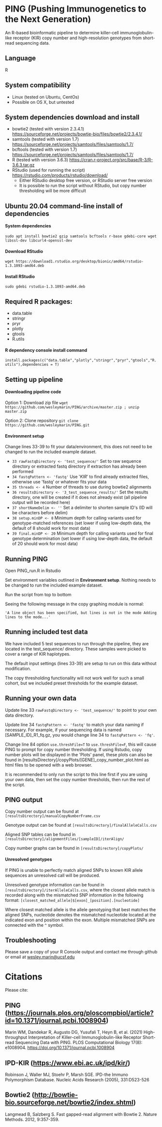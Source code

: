 # PING (Pushing Immunogenetics to the Next Generation)
An R-based bioinformatic pipeline to determine killer-cell immunoglobulin-like receptor (KIR) copy number and high-resolution genotypes from short-read sequencing data.

## Language
R

## System compatibility
* Linux (tested on Ubuntu, CentOs)
* Possible on OS X, but untested

## System dependencies download and install
* bowtie2 (tested with version 2.3.4.1) https://sourceforge.net/projects/bowtie-bio/files/bowtie2/2.3.4.1/
* samtools (tested with version 1.7) https://sourceforge.net/projects/samtools/files/samtools/1.7/
* bcftools (tested with version 1.7) https://sourceforge.net/projects/samtools/files/samtools/1.7/
* R (tested wtih version 3.6.3) https://cran.r-project.org/src/base/R-3/R-3.6.3.tar.gz
* RStudio (used for running the script) https://rstudio.com/products/rstudio/download/
  - Either RStudio desktop free version, or RStudio server free version
  - It is possible to run the script without RStudio, but copy number thresholding will be more difficult

## Ubuntu 20.04 command-line install of dependencies
#### System dependencies
`sudo apt install bowtie2 gzip samtools bcftools r-base gdebi-core wget libssl-dev libcurl4-openssl-dev`
#### Download RStudio
`wget https://download1.rstudio.org/desktop/bionic/amd64/rstudio-1.3.1093-amd64.deb`
#### Install RStudio
`sudo gdebi rstudio-1.3.1093-amd64.deb`

## Required R packages:
* data.table
* stringr
* pryr
* plotly
* gtools
* R.utils

#### R dependency console install command
`install.packages(c("data.table","plotly","stringr","pryr","gtools","R.utils"),dependencies = T)`

## Setting up pipeline
#### Downloading pipeline code
Option 1: Download zip file `wget https://github.com/wesleymarin/PING/archive/master.zip ; unzip master.zip`

Option 2: Clone repository `git clone https://github.com/wesleymarin/PING.git`

#### Environment setup
Change lines 33-39 to fit your data/environment, this does not need to be changed to run the included example dataset.
  - `33 rawFastqDirectory <- 'test_sequence/'` Set to raw sequence directory or extracted fastq directory if extraction has already been performed
  - `34 fastqPattern <- 'fastq'` Use '_KIR_' to find already extracted files, otherwise use 'fastq' or whatever fits your data
  - `35 threads <- 4` Number of threads to use during bowtie2 alignments
  - `36 resultsDirectory <- '3_test_sequence_results/'` Set the results directory, one will be created if it does not already exist (all pipeline output will be recorded here)
  - `37 shortNameDelim <- ''` Set a delimiter to shorten sample ID's (ID will be characters before delim)
  - `38 setup.minDP <- 8` Minimum depth for calling variants used for genotype-matched references (set lower if using low-depth data, the default of 8 should work for most data)
  - `39 final.minDP <- 20` Minimum depth for calling variants used for final genotype determination (set lower if using low-depth data, the default of 20 should work for most data)

## Running PING
Open PING_run.R in Rstudio

Set environment variables outlined in **Environment setup**. Nothing needs to be changed to run the included example dataset.

Run the script from top to bottom

Seeing the following message in the copy graphing module is normal:

`'A line object has been specified, but lines is not in the mode
Adding lines to the mode...'`

## Running included test data
We have included 5 test sequences to run through the pipeline, they are located in the test_sequence/ directory. These samples were picked to cover a range of KIR haplotypes.

The default input settings (lines 33-39) are setup to run on this data without modification.

The copy thresholding functionality will not work well for such a small cohort, but we included preset thresholds for the example dataset.

## Running your own data
Update line 33 `rawFastqDirectory <- 'test_sequence/'` to point to your own data directory.

Update line 34 `fastqPattern <- 'fastq'` to match your data naming if necessary. For example, if your sequencing data is named [SAMPLE_ID]\_R1_fq.gz, you would change line 34 to `fastqPattern <- 'fq'`.

Change line 84 option `use.threshFile=T` to `use.threshFile=F`, this will cause PING to prompt for copy number thresholding. If using Rstudio, copy number plots will be displayed in the 'Plots' panel, these plots can also be found in \[resultsDirectory\]/copyPlots/\[GENE\]\_copy\_number\_plot.html as html files to be opened with a web browser. 

It is recommended to only run the script to this line first if you are using your own data, then set the copy number thresholds, then run the rest of the script. 

## PING output
Copy number output can be found at `[resultsDirectory]/manualCopyNumberFrame.csv`

Genotype output can be found at `[resultsDirectory]/finalAlleleCalls.csv`

Aligned SNP tables can be found in `[resultsDirectory]/alignmentFiles/[sampleID]/iterAlign/`

Copy number graphs can be found in `[resultsDirectory]/copyPlots/`

#### Unresolved genotypes
If PING is unable to perfectly match aligned SNPs to known KIR allele sequences an unresolved call will be produced.

Unresolved genotype information can be found in `[resultsDirectory]/iterAlleleCalls.csv`, where the closest allele match is recorded along with the mismatched SNP information in the following format:
`[closest_matched_allele]$[exon]_[position].[nucleotide]`

Where closest matched allele is the allele genotyping that best matches the aligned SNPs, nucleotide denotes the mismatched nucleotide located at the indicated exon and position within the exon. Multiple mismatched SNPs are connected with the `^` symbol.

## Troubleshooting
Please save a copy of your R Console output and contact me through github or email at wesley.marin@ucsf.edu

# Citations
Please cite:


## PING (https://journals.plos.org/ploscompbiol/article?id=10.1371/journal.pcbi.1008904)

Marin WM, Dandekar R, Augusto DG, Yusufali T, Heyn B, et al. (2021) High-throughput Interpretation of Killer-cell Immunoglobulin-like Receptor Short-read Sequencing Data with PING. PLOS Computational Biology 17(8): e1008904. https://doi.org/10.1371/journal.pcbi.1008904


## IPD-KIR (https://www.ebi.ac.uk/ipd/kir/)

Robinson J, Waller MJ, Stoehr P, Marsh SGE. IPD-the Immuno Polymorphism Database. Nucleic Acids Research (2005), 331:D523-526


## Bowtie2 (http://bowtie-bio.sourceforge.net/bowtie2/index.shtml)

Langmead B, Salzberg S. Fast gapped-read alignment with Bowtie 2. Nature Methods. 2012, 9:357-359.
